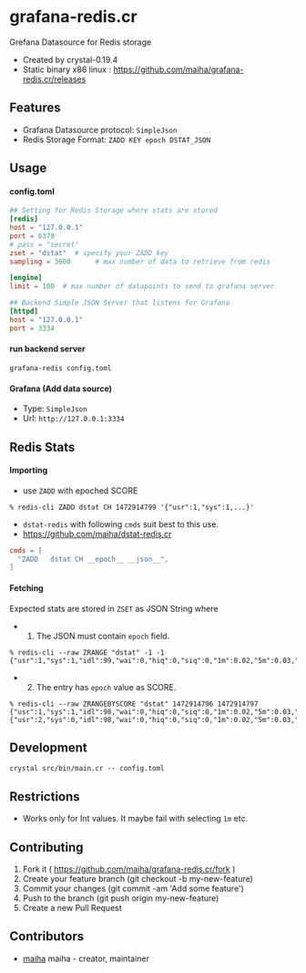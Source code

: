 # grafana-redis.cr

Grefana Datasource for Redis storage

- Created by crystal-0.19.4
- Static binary x86 linux : https://github.com/maiha/grafana-redis.cr/releases

## Features

- Grafana Datasource protocol: `SimpleJson`
- Redis Storage Format: `ZADD KEY epoch DSTAT_JSON`

## Usage

#### config.toml

```toml
## Setting for Redis Storage where stats are stored
[redis]
host = "127.0.0.1"
port = 6379
# pass = "secret"
zset = "dstat"  # specify your ZADD key
sampling = 3600      # max number of data to retrieve from redis

[engine]
limit = 100  # max number of datapoints to send to grafana server

## Backend Simple JSON Server that listens for Grafana
[httpd]
host = "127.0.0.1"
port = 3334
```

#### run backend server

```shell
grafana-redis config.toml
```

#### Grafana (Add data source)

- Type: `SimpleJson`
- Url: `http://127.0.0.1:3334`

## Redis Stats

#### Importing

- use `ZADD` with epoched SCORE

```shell
% redis-cli ZADD dstat CH 1472914799 '{"usr":1,"sys":1,...}'
```

- `dstat-redis` with following `cmds` suit best to this use.
- https://github.com/maiha/dstat-redis.cr

```toml
cmds = [
  "ZADD   dstat CH __epoch__ __json__",
]
```

#### Fetching

Expected stats are stored in `ZSET` as JSON String where

- 1. The JSON must contain `epoch` field.

```shell
% redis-cli --raw ZRANGE "dstat" -1 -1
{"usr":1,"sys":1,"idl":99,"wai":0,"hiq":0,"siq":0,"1m":0.02,"5m":0.03,"15m":0.05,"used":351000000,"buff":329000000,"cach":323000000,"free":997000000,"read":0,"writ":16000,"recv":1646,"send":860,"int":287,"csw":365,"lis":16,"act":15,"syn":1,"tim":0,"clo":0,"epoch":1472914799}
```

- 2. The entry has `epoch` value as SCORE.

```shell
% redis-cli --raw ZRANGEBYSCORE "dstat" 1472914796 1472914797
{"usr":1,"sys":1,"idl":98,"wai":0,"hiq":0,"siq":0,"1m":0.02,"5m":0.03,"15m":0.05,"used":351000000,"buff":329000000,"cach":323000000,"free":998000000,"read":0,"writ":16000,"recv":1808,"send":664,"int":347,"csw":422,"lis":16,"act":15,"syn":0,"tim":0,"clo":0,"epoch":1472914796}
{"usr":2,"sys":0,"idl":98,"wai":0,"hiq":0,"siq":0,"1m":0.02,"5m":0.03,"15m":0.05,"used":351000000,"buff":329000000,"cach":323000000,"free":997000000,"read":0,"writ":16000,"recv":2276,"send":1498,"int":354,"csw":467,"lis":16,"act":15,"syn":0,"tim":0,"clo":0,"epoch":1472914797}
```

## Development

```shell
crystal src/bin/main.cr -- config.toml
```

## Restrictions

- Works only for Int values. It maybe fail with selecting `1m` etc.

## Contributing

1. Fork it ( https://github.com/maiha/grafana-redis.cr/fork )
2. Create your feature branch (git checkout -b my-new-feature)
3. Commit your changes (git commit -am 'Add some feature')
4. Push to the branch (git push origin my-new-feature)
5. Create a new Pull Request

## Contributors

- [maiha](https://github.com/maiha) maiha - creator, maintainer
